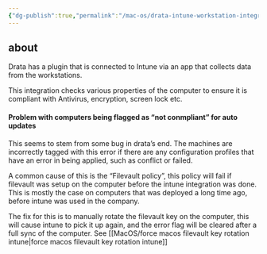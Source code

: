 ```yaml
---
{"dg-publish":true,"permalink":"/mac-os/drata-intune-workstation-integration/","tags":["public","macos","intune","drata"],"noteIcon":"1","created":"2024-08-03T14:55:52.246+02:00","updated":"2024-04-11T20:03:06.000+02:00"}
---
```


## about

Drata has a plugin that is connected to Intune via an app that collects data from the workstations.

This integration checks various properties of the computer to ensure it is compliant with Antivirus, encryption, screen lock etc.

#### Problem with computers being flagged as “not conmpliant” for auto updates

This seems to stem from some bug in drata’s end. The machines are incorrectly tagged with this error if there are any configuration profiles that have an error in being applied, such as conflict or failed.

A common cause of this is the “Filevault policy”, this policy will fail if filevault was setup on the computer before the intune integration was done. This is mostly the case on computers that was deployed a long time ago, before intune was used in the company.

The fix for this is to manually rotate the filevault key on the computer, this will cause intune to pick it up again, and the error flag will be cleared after a full sync of the computer.
See [[MacOS/force macos filevault key rotation intune\|force macos filevault key rotation intune]]